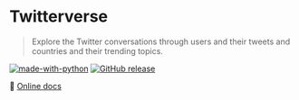 # Twitterverse
> Explore the Twitter conversations through users and their tweets and countries and their trending topics.

[![made-with-python](https://img.shields.io/badge/Made%20with-Python-blue.svg)](https://www.python.org/) [![GitHub release](https://img.shields.io/github/release/MichaelCurrin/twitterverse.svg)](https://GitHub.com/MichaelCurrin/twitterverse/releases/)

:open_file_folder: [Online docs](https://michaelcurrin.github.io/twitterverse)

